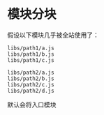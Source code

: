 # 模块分块

假设以下模块几乎被全站使用了：
```
libs/path1/a.js
libs/path1/b.js
libs/path1/c.js

libs/path2/a.js
libs/path2/b.js
libs/path2/c.js
libs/path2/d.js
```

默认会将入口模块
